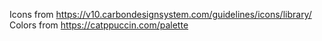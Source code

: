 Icons from https://v10.carbondesignsystem.com/guidelines/icons/library/
Colors from https://catppuccin.com/palette
